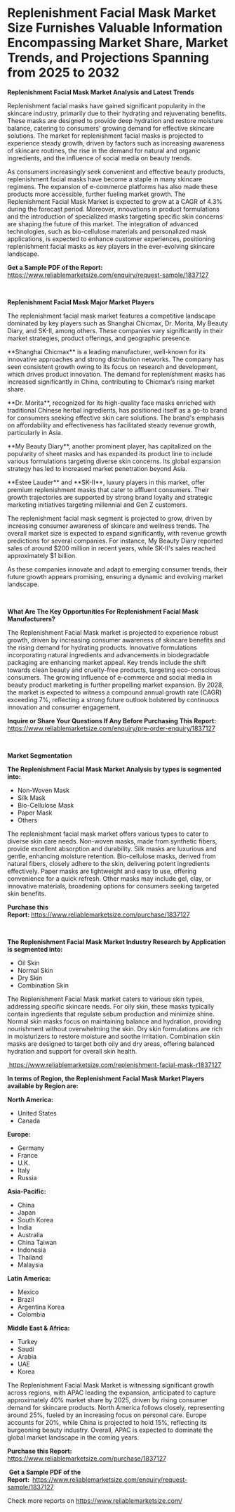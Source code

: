 <p><h1>Replenishment Facial Mask Market Size Furnishes Valuable Information Encompassing Market Share, Market Trends, and Projections Spanning from 2025 to 2032</h1></p><p><strong>Replenishment Facial Mask Market Analysis and Latest Trends</strong></p>
<p><p>Replenishment facial masks have gained significant popularity in the skincare industry, primarily due to their hydrating and rejuvenating benefits. These masks are designed to provide deep hydration and restore moisture balance, catering to consumers' growing demand for effective skincare solutions. The market for replenishment facial masks is projected to experience steady growth, driven by factors such as increasing awareness of skincare routines, the rise in the demand for natural and organic ingredients, and the influence of social media on beauty trends.</p><p>As consumers increasingly seek convenient and effective beauty products, replenishment facial masks have become a staple in many skincare regimens. The expansion of e-commerce platforms has also made these products more accessible, further fueling market growth. The Replenishment Facial Mask Market is expected to grow at a CAGR of 4.3% during the forecast period. Moreover, innovations in product formulations and the introduction of specialized masks targeting specific skin concerns are shaping the future of this market. The integration of advanced technologies, such as bio-cellulose materials and personalized mask applications, is expected to enhance customer experiences, positioning replenishment facial masks as key players in the ever-evolving skincare landscape.</p></p>
<p><strong>Get a Sample PDF of the Report:&nbsp;</strong> <a href="https://www.reliablemarketsize.com/enquiry/request-sample/1837127?utm_campaign=1840&utm_medium=2&utm_source=Github&utm_content=ia&utm_term=10022025&utm_id=replenishment-facial-mask">https://www.reliablemarketsize.com/enquiry/request-sample/1837127</a></p>
<p>&nbsp;</p>
<p><strong>Replenishment Facial Mask Major Market Players</strong></p>
<p><p>The replenishment facial mask market features a competitive landscape dominated by key players such as Shanghai Chicmax, Dr. Morita, My Beauty Diary, and SK-II, among others. These companies vary significantly in their market strategies, product offerings, and geographic presence.</p><p>**Shanghai Chicmax** is a leading manufacturer, well-known for its innovative approaches and strong distribution networks. The company has seen consistent growth owing to its focus on research and development, which drives product innovation. The demand for replenishment masks has increased significantly in China, contributing to Chicmax’s rising market share.</p><p>**Dr. Morita**, recognized for its high-quality face masks enriched with traditional Chinese herbal ingredients, has positioned itself as a go-to brand for consumers seeking effective skin care solutions. The brand's emphasis on affordability and effectiveness has facilitated steady revenue growth, particularly in Asia.</p><p>**My Beauty Diary**, another prominent player, has capitalized on the popularity of sheet masks and has expanded its product line to include various formulations targeting diverse skin concerns. Its global expansion strategy has led to increased market penetration beyond Asia.</p><p>**Estee Lauder** and **SK-II**, luxury players in this market, offer premium replenishment masks that cater to affluent consumers. Their growth trajectories are supported by strong brand loyalty and strategic marketing initiatives targeting millennial and Gen Z customers.</p><p>The replenishment facial mask segment is projected to grow, driven by increasing consumer awareness of skincare and wellness trends. The overall market size is expected to expand significantly, with revenue growth predictions for several companies. For instance, My Beauty Diary reported sales of around $200 million in recent years, while SK-II's sales reached approximately $1 billion.</p><p>As these companies innovate and adapt to emerging consumer trends, their future growth appears promising, ensuring a dynamic and evolving market landscape.</p></p>
<p>&nbsp;</p>
<p><strong>What Are The Key Opportunities For Replenishment Facial Mask Manufacturers?</strong></p>
<p><p>The Replenishment Facial Mask market is projected to experience robust growth, driven by increasing consumer awareness of skincare benefits and the rising demand for hydrating products. Innovative formulations incorporating natural ingredients and advancements in biodegradable packaging are enhancing market appeal. Key trends include the shift towards clean beauty and cruelty-free products, targeting eco-conscious consumers. The growing influence of e-commerce and social media in beauty product marketing is further propelling market expansion. By 2028, the market is expected to witness a compound annual growth rate (CAGR) exceeding 7%, reflecting a strong future outlook bolstered by continuous innovation and consumer engagement.</p></p>
<p><strong>Inquire or Share Your Questions If Any Before Purchasing This Report:</strong> <a href="https://www.reliablemarketsize.com/enquiry/pre-order-enquiry/1837127?utm_campaign=1840&utm_medium=2&utm_source=Github&utm_content=ia&utm_term=10022025&utm_id=replenishment-facial-mask">https://www.reliablemarketsize.com/enquiry/pre-order-enquiry/1837127</a></p>
<p>&nbsp;</p>
<p><strong>Market Segmentation</strong></p>
<p><strong>The Replenishment Facial Mask Market Analysis by types is segmented into:</strong></p>
<p><ul><li>Non-Woven Mask</li><li>Silk Mask</li><li>Bio-Cellulose Mask</li><li>Paper Mask</li><li>Others</li></ul></p>
<p><p>The replenishment facial mask market offers various types to cater to diverse skin care needs. Non-woven masks, made from synthetic fibers, provide excellent absorption and durability. Silk masks are luxurious and gentle, enhancing moisture retention. Bio-cellulose masks, derived from natural fibers, closely adhere to the skin, delivering potent ingredients effectively. Paper masks are lightweight and easy to use, offering convenience for a quick refresh. Other masks may include gel, clay, or innovative materials, broadening options for consumers seeking targeted skin benefits.</p></p>
<p><strong>Purchase this Report:&nbsp;</strong><a href="https://www.reliablemarketsize.com/purchase/1837127?utm_campaign=1840&utm_medium=2&utm_source=Github&utm_content=ia&utm_term=10022025&utm_id=replenishment-facial-mask">https://www.reliablemarketsize.com/purchase/1837127</a></p>
<p>&nbsp;</p>
<p><strong>The Replenishment Facial Mask Market Industry Research by Application is segmented into:</strong></p>
<p><ul><li>Oil Skin</li><li>Normal Skin</li><li>Dry Skin</li><li>Combination Skin</li></ul></p>
<p><p>The Replenishment Facial Mask market caters to various skin types, addressing specific skincare needs. For oily skin, these masks typically contain ingredients that regulate sebum production and minimize shine. Normal skin masks focus on maintaining balance and hydration, providing nourishment without overwhelming the skin. Dry skin formulations are rich in moisturizers to restore moisture and soothe irritation. Combination skin masks are designed to target both oily and dry areas, offering balanced hydration and support for overall skin health.</p></p>
<p><a href="https://www.reliablemarketsize.com/replenishment-facial-mask-r1837127?utm_campaign=1840&utm_medium=2&utm_source=Github&utm_content=ia&utm_term=10022025&utm_id=replenishment-facial-mask">&nbsp;https://www.reliablemarketsize.com/replenishment-facial-mask-r1837127</a></p>
<p><strong>In terms of Region, the Replenishment Facial Mask Market Players available by Region are:</strong></p>
<p>
    <p> <strong> North America: </strong>
        <ul>
            <li>United States</li>
            <li>Canada</li>
        </ul>
        </p> 
    <p> <strong> Europe: </strong>
        <ul>
            <li>Germany</li>
            <li>France</li>
            <li>U.K.</li>
            <li>Italy</li>
            <li>Russia</li>
        </ul>
        </p> 
    <p> <strong> Asia-Pacific: </strong>
        <ul>
            <li>China</li>
            <li>Japan</li>
            <li>South Korea</li>
            <li>India</li>
            <li>Australia</li>
            <li>China Taiwan</li>
            <li>Indonesia</li>
            <li>Thailand</li>
            <li>Malaysia</li>
        </ul>
        </p> 
    <p> <strong> Latin America: </strong>
        <ul>
            <li>Mexico</li>
            <li>Brazil</li>
            <li>Argentina Korea</li>
            <li>Colombia</li>
        </ul>
        </p> 
    <p> <strong> Middle East & Africa: </strong>
        <ul>
            <li>Turkey</li>
            <li>Saudi</li>
            <li>Arabia</li>
            <li>UAE</li>
            <li>Korea</li>
        </ul>
    </p>
    </p>
<p><p>The Replenishment Facial Mask Market is witnessing significant growth across regions, with APAC leading the expansion, anticipated to capture approximately 40% market share by 2025, driven by rising consumer demand for skincare products. North America follows closely, representing around 25%, fueled by an increasing focus on personal care. Europe accounts for 20%, while China is projected to hold 15%, reflecting its burgeoning beauty industry. Overall, APAC is expected to dominate the global market landscape in the coming years.</p></p>
<p><strong>Purchase this Report: </strong><a href="https://www.reliablemarketsize.com/purchase/1837127?utm_campaign=1840&utm_medium=2&utm_source=Github&utm_content=ia&utm_term=10022025&utm_id=replenishment-facial-mask">https://www.reliablemarketsize.com/purchase/1837127</a></p>
<p>&nbsp;<strong>Get a Sample PDF of the Report:&nbsp;&nbsp;</strong><a href="https://www.reliablemarketsize.com/enquiry/request-sample/1837127?utm_campaign=1840&utm_medium=2&utm_source=Github&utm_content=ia&utm_term=10022025&utm_id=replenishment-facial-mask">https://www.reliablemarketsize.com/enquiry/request-sample/1837127</a></p>
<p><strong></strong></p>
<p>Check more reports on <a href="https://www.reliablemarketsize.com/?utm_campaign=1840&utm_medium=2&utm_source=Github&utm_content=ia&utm_term=10022025&utm_id=replenishment-facial-mask">https://www.reliablemarketsize.com/</a></p>
